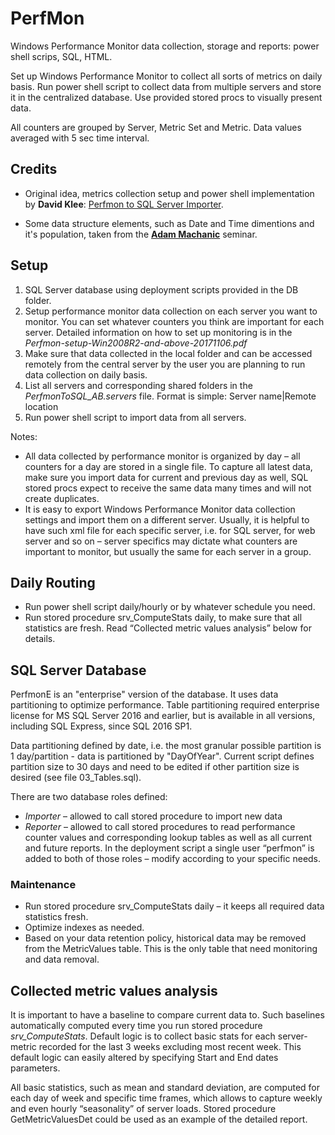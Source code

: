 # PerfMon
Windows Performance Monitor data collection, storage and reports: power shell scrips, SQL, HTML. 

Set up Windows Performance Monitor to collect all sorts of metrics on daily basis. Run power shell script to collect data from multiple servers and store it in the centralized database. Use provided stored procs to visually present data.

All counters are grouped by Server, Metric Set and Metric. Data values averaged with 5 sec time interval.

## Credits

* Original idea, metrics collection setup and power shell implementation by **David Klee**:
[Perfmon to SQL Server Importer](http://www.heraflux.com).

* Some data structure elements, such as Date and Time dimentions and it's population, taken from the **[Adam Machanic](https://www.linkedin.com/in/adammachanic/)** seminar.

## Setup

1. SQL Server database using deployment scripts provided in the DB folder.
2. Setup performance monitor data collection on each server you want to monitor. You can set whatever counters you think are important for each server. Detailed information on how to set up monitoring is in the *Perfmon-setup-Win2008R2-and-above-20171106.pdf*
3. Make sure that data collected in the local folder and can be accessed remotely from the central server by the user you are planning to run data collection on daily basis.
4. List all servers and corresponding shared folders in the *PerfmonToSQL_AB.servers* file. Format is simple:
Server name|Remote location
5. Run power shell script to import data from all servers.

Notes: 
* All data collected by performance monitor is organized by day – all counters for a day are stored in a single file. To capture all latest data, make sure you import data for current and previous day as well, SQL stored procs expect to receive the same data many times and will not create duplicates.
* It is easy to export Windows Performance Monitor data collection settings and import them on a different server. Usually, it is helpful to have such xml file for each specific server, i.e. for SQL server, for web server and so on – server specifics may dictate what counters are important to monitor, but usually the same for each server in a group.

## Daily Routing

* Run power shell script daily/hourly or by whatever schedule you need.
* Run stored procedure srv_ComputeStats daily, to make sure that all statistics are fresh. Read “Collected metric values analysis” below for details.

## SQL Server Database

PerfmonE is an "enterprise" version of the database. It uses data partitioning to optimize performance. Table partitioning required enterprise license for MS SQL Server 2016 and earlier, but is available in all versions, including SQL Express, since SQL 2016 SP1.

Data partitioning defined by date, i.e. the most granular possible partition is 1 day/partition - data is partitioned by "DayOfYear". Current script defines partition size to 30 days and need to be edited if other partition size is desired (see file 03_Tables.sql).

There are two database roles defined:
*	*Importer* – allowed to call stored procedure to import new data
*	*Reporter* – allowed to call stored procedures to read performance counter values and corresponding lookup tables as well as all current and future reports.
In the deployment script a single user “perfmon” is added to both of those roles – modify according to your specific needs.

### Maintenance
* Run stored procedure srv_ComputeStats daily – it keeps all required data statistics fresh.
* Optimize indexes as needed.
* Based on your data retention policy, historical data may be removed from the MetricValues table. This is the only table that need monitoring and data removal. 

## Collected metric values analysis

It is important to have a baseline to compare current data to. Such baselines automatically computed every time you run stored procedure *srv_ComputeStats*. Default logic is to collect basic stats for each server-metric recorded for the last 3 weeks excluding most recent week. This default logic can easily altered by specifying Start and End dates parameters.

All basic statistics, such as mean and standard deviation, are computed for each day of week and specific time frames, which allows to capture weekly and even hourly “seasonality” of server loads. Stored procedure GetMetricValuesDet could be used as an example of the detailed report.
